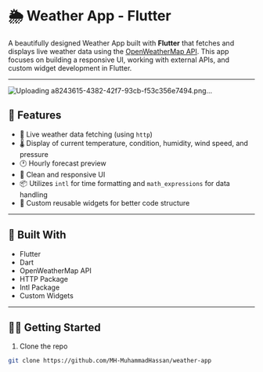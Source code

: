 # 🌦️ Weather App - Flutter

A beautifully designed Weather App built with **Flutter** that fetches and displays live weather data using the [OpenWeatherMap API](https://openweathermap.org/). This app focuses on building a responsive UI, working with external APIs, and custom widget development in Flutter.

---
![Uploading a8243615-4382-42f7-93cb-f53c356e7494.png…]()

## 🚀 Features

- 🔁 Live weather data fetching (using `http`)
- 🌡️ Display of current temperature, condition, humidity, wind speed, and pressure
- 🕐 Hourly forecast preview
- 🎨 Clean and responsive UI
- 📦 Utilizes `intl` for time formatting and `math_expressions` for data handling
- 🧱 Custom reusable widgets for better code structure

---

## 🧰 Built With

- Flutter
- Dart
- OpenWeatherMap API
- HTTP Package
- Intl Package
- Custom Widgets

---

## 🧑‍💻 Getting Started

1. Clone the repo  
```bash
git clone https://github.com/MH-MuhammadHassan/weather-app
